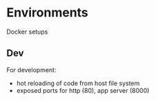 # Environments

Docker setups

## Dev

For development:
- hot reloading of code from host file system
- exposed ports for http (80), app server (8000)
